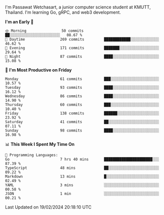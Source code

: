 
I'm Passawat Wetchasart, a junior computer science student at KMUTT, Thailand. I'm learning Go, gRPC, and web3 development.



<!--START_SECTION:waka-->
**I'm an Early 🐤** 

```text
🌞 Morning                50 commits          ██░░░░░░░░░░░░░░░░░░░░░░░   08.67 % 
🌆 Daytime                269 commits         ████████████░░░░░░░░░░░░░   46.62 % 
🌃 Evening                171 commits         ███████░░░░░░░░░░░░░░░░░░   29.64 % 
🌙 Night                  87 commits          ████░░░░░░░░░░░░░░░░░░░░░   15.08 % 
```
📅 **I'm Most Productive on Friday** 

```text
Monday                   61 commits          ███░░░░░░░░░░░░░░░░░░░░░░   10.57 % 
Tuesday                  93 commits          ████░░░░░░░░░░░░░░░░░░░░░   16.12 % 
Wednesday                86 commits          ████░░░░░░░░░░░░░░░░░░░░░   14.90 % 
Thursday                 60 commits          ███░░░░░░░░░░░░░░░░░░░░░░   10.40 % 
Friday                   138 commits         ██████░░░░░░░░░░░░░░░░░░░   23.92 % 
Saturday                 41 commits          ██░░░░░░░░░░░░░░░░░░░░░░░   07.11 % 
Sunday                   98 commits          ████░░░░░░░░░░░░░░░░░░░░░   16.98 % 
```


📊 **This Week I Spent My Time On** 

```text
💬 Programming Languages: 
Go                       7 hrs 40 mins       ██████████████████████░░░   87.39 % 
TypeScript               48 mins             ██░░░░░░░░░░░░░░░░░░░░░░░   09.22 % 
Markdown                 13 mins             █░░░░░░░░░░░░░░░░░░░░░░░░   02.49 % 
YAML                     3 mins              ░░░░░░░░░░░░░░░░░░░░░░░░░   00.58 % 
JSON                     1 min               ░░░░░░░░░░░░░░░░░░░░░░░░░   00.21 % 
```


 Last Updated on 19/02/2024 20:18:10 UTC
<!--END_SECTION:waka-->

<!--
**markpassawat/markpassawat** is a ✨ _special_ ✨ repository because its `README.md` (this file) appears on your GitHub profile.

Here are some ideas to get you started:

- 🔭 I’m currently working on ...
- 🌱 I’m currently learning ...
- 👯 I’m looking to collaborate on ...
- 🤔 I’m looking for help with ...
- 💬 Ask me about ...
- 📫 How to reach me: ...
- 😄 Pronouns: He/Him
- ⚡ Fun fact: ...
-->
